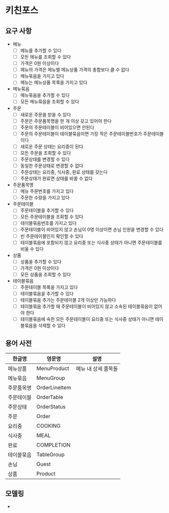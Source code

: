 # 키친포스

## 요구 사항

- 메뉴
    - [ ] 메뉴를 추가할 수 있다
    - [ ] 모든 메뉴를 조회할 수 있다
    - [ ] 가격은 0원 이상이다
    - [ ] 메뉴의 가격은 메뉴별 메뉴상품 가격의 총합보다 클 수 없다
    - [ ] 메뉴묶음을 가지고 있다
    - [ ] 메뉴는 메뉴상품 목록을 가지고 있다

- 메뉴묶음
    - [ ] 메뉴묶음을 추가할 수 있다
    - [ ] 모든 메뉴묶음을 조회할 수 있다

- 주문
    - [ ] 새로운 주문을 받을 수 있다
    - [ ] 주문은 주문품목명을 한 개 이상 갖고 있어야 한다
    - [ ] 주문의 주문테이블이 비어있으면 안된다
    - [ ] 주문의 주문테이블이 테이블묶음이면 가장 작은 주문테이블번호가 주문테이블이다
    - [ ] 새로운 주문 상태는 요리중이 된다
    - [ ] 모든 주문을 조회할 수 있다
    - [ ] 주문상태를 변경할 수 있다
    - [ ] 동일한 주문상태로 변경할 수 없다
    - [ ] 주문상태는 요리중, 식사중, 완료 상태를 갖는다
    - [ ] 주문상태가 완료면 상태를 바꿀 수 없다 

- 주문품목명
    - [ ] 메뉴 주문번호를 가지고 있다
    - [ ] 주문한 수량을 가지고 있다

- 주문테이블
    - [ ] 주문테이블을 추가할 수 있다
    - [ ] 모든 주문테이블을 조회할 수 있다
    - [ ] 테이블묶음번호를 가지고 있다
    - [ ] 주문테이블이 비어있지 않고 손님이 0명 이상이면 손님 인원을 변경할 수 있다
    - [ ] 빈 주문테이블인지 확인할 수 있다
    - [ ] 테이블묶음에 포함되지 않고 요리중 또는 식사중 상태가 아니면 주문테이블를 비울 수 있다

- 상품
    - [ ] 상품을 추가할 수 있다
    - [ ] 가격은 0원 이상이다
    - [ ] 모든 상품을 조회할 수 있다

- 테이블묶음
    - [ ] 주문테이블 목록을 가지고 있다
    - [ ] 테이블묶음을 추가할 수 있다
    - [ ] 테이블묶음 추가는 주문테이블 2개 이상만 가능하다
    - [ ] 테이블묶음 추가할 때 주문테이블이 비어있지 않고 소속된 테이블묶음이 없어야 한다
    - [ ] 테이블묶음에 속한 모든 주문테이블이 요리중 또는 식사중 상태가 아니면 테이블묶음을 삭제할 수 있다

## 용어 사전

| 한글명 | 영문명 | 설명 |
| --- | --- | --- |
| 메뉴상품 | MenuProduct | 메뉴 내 상세 품목들 |
| 메뉴묶음 | MenuGroup |  |
| 주문품목명 | OrderLineItem |  |
| 주문테이블 | OrderTable |  |
| 주문상태 | OrderStatus |  |
| 주문 | Order |  |
| 요리중 | COOKING |  |
| 식사중 | MEAL |  |
| 완료 | COMPLETION |  |
| 테이블묶음 | TableGroup |  |
| 손님 | Guest |  |
| 상품 | Product |  |

## 모델링

- 
